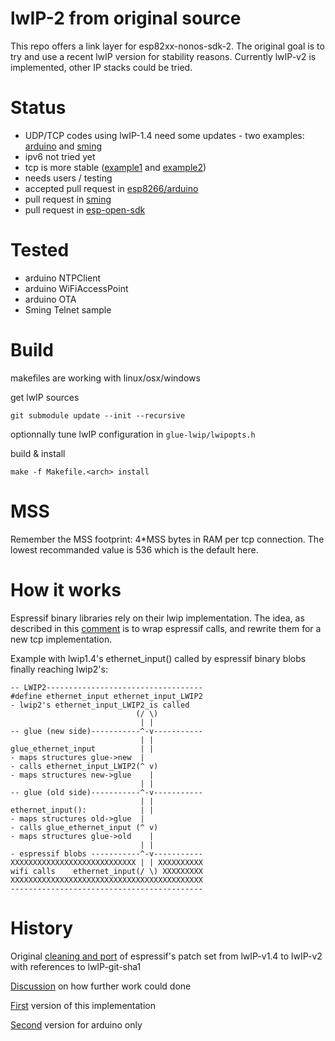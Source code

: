 
# lwIP-2 from original source

This repo offers a link layer for esp82xx-nonos-sdk-2.
The original goal is to try and use a recent lwIP version for stability reasons.
Currently lwIP-v2 is implemented, other IP stacks could be tried.

# Status

* UDP/TCP codes using lwIP-1.4 need some updates - two examples: [arduino](https://github.com/esp8266/Arduino/pull/3129) and [sming](https://github.com/SmingHub/Sming/pull/1147)
* ipv6 not tried yet
* tcp is more stable ([example1](https://github.com/esp8266/Arduino/issues/3075) and [example2](https://github.com/esp8266/Arduino/issues/2925))
* needs users / testing
* accepted pull request in [esp8266/arduino](https://github.com/esp8266/Arduino/pull/3783)
* pull request in [sming](https://github.com/SmingHub/Sming/pull/1147)
* pull request in [esp-open-sdk](https://github.com/pfalcon/esp-open-sdk/pull/271)

# Tested

* arduino NTPClient
* arduino WiFiAccessPoint
* arduino OTA
* Sming Telnet sample

# Build

makefiles are working with linux/osx/windows

get lwIP sources
```
git submodule update --init --recursive
```

optionnally tune lwIP configuration in `glue-lwip/lwipopts.h`

build & install
```
make -f Makefile.<arch> install
```

# MSS

Remember the MSS footprint: 4\*MSS bytes in RAM per tcp connection.
The lowest recommanded value is 536 which is the default here.

# How it works

Espressif binary libraries rely on their lwip implementation. The idea, as
described in this [comment](https://github.com/kadamski/esp-lwip/issues/8)
is to wrap espressif calls, and rewrite them for a new tcp implementation.

Example with lwip1.4's ethernet_input() called by espressif binary blobs
finally reaching lwip2's:

```
-- LWIP2-----------------------------------
#define ethernet_input ethernet_input_LWIP2
- lwip2's ethernet_input_LWIP2_is called
                            (/ \)
                             | |
-- glue (new side)-----------^-v-----------
                             | |
glue_ethernet_input          | |
- maps structures glue->new  |
- calls ethernet_input_LWIP2(^ v)
- maps structures new->glue    |
                             | |
-- glue (old side)-----------^-v-----------
                             | |
ethernet_input():            | |
- maps structures old->glue  | 
- calls glue_ethernet_input (^ v)
- maps structures glue->old    |
                             | |
- espressif blobs -----------^-v-----------
XXXXXXXXXXXXXXXXXXXXXXXXXXXX | | XXXXXXXXXX
wifi calls    ethernet_input(/ \) XXXXXXXXX
XXXXXXXXXXXXXXXXXXXXXXXXXXXXXXXXXXXXXXXXXXX
-------------------------------------------
```

# History

Original [cleaning and port](https://github.com/nekromant/esp8266-frankenstein/tree/master/src/contrib/lwipupdate) of espressif's patch set from lwIP-v1.4 to lwIP-v2 with references to lwIP-git-sha1

[Discussion](https://github.com/kadamski/esp-lwip/issues/8) on how further work could done

[First](https://github.com/d-a-v/esp8266-phy) version of this implementation

[Second](https://github.com/esp8266/Arduino/pull/3206) version for arduino only
